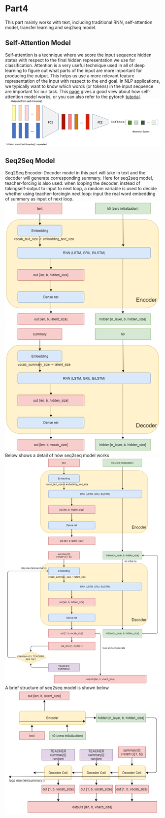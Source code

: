 # Part4
This part mainly works with text, including traditional RNN, self-attention model, transfer learning and seq2seq model.
## Self-Attention  Model
  Self-attention is a technique where we score the input sequence hidden states with respect to the final hidden representation we use for classification.
  Attention is a very useful technique used in all of deep learning to figure out what parts of the input are more important for producing the output. This helps us use a more relevant feature representation of the input with respect to the end goal. In NLP applications, we typically want to know which words (or tokens) in the input sequence are important for our task.
This [page](https://medium.com/datadriveninvestor/attention-in-rnns-321fbcd64f05) gives a good view about how self-attention model works, or you can also refer to the pytorch [tutorial](https://pytorch.org/tutorials/intermediate/seq2seq_translation_tutorial.html).
![](https://github.com/GuoyaoShen/DeepLearningRepo/blob/master/part4/figs/self_attention_model.png "Self-Attention  Model")
## Seq2Seq Model
Seq2Seq Encoder-Decoder model in this part will take in text and the decoder will generate corresponding summary. Here for seq2seq model, teacher-forcing is also used: when looping the decoder, instead of takingself-output to input to next loop, a random variable is used to decide whether using teacher-forcingin next loop:  input the real word embedding of summary as input of next loop.
![](https://github.com/GuoyaoShen/DeepLearningRepo/blob/master/part4/figs/q6_encoder.png "Seq2Seq Encoder")
![](https://github.com/GuoyaoShen/DeepLearningRepo/blob/master/part4/figs/q6_decoder.png "Seq2Seq Decoder")
  Below shows a detail of how seq2seq model works
![](https://github.com/GuoyaoShen/DeepLearningRepo/blob/master/part4/figs/q6_seq2seq.png "Seq2Seq")
  A brief structure of seq2seq model is shown below
![](https://github.com/GuoyaoShen/DeepLearningRepo/blob/master/part4/figs/q6_seq2seq_v2.png "Seq2Seq Brief")
